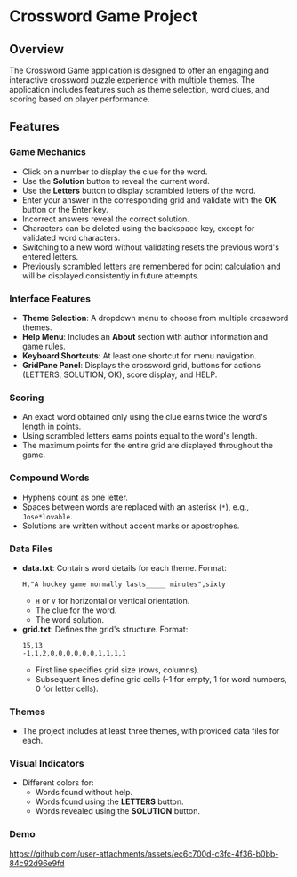 
# Crossword Game Project

## Overview

The Crossword Game application is designed to offer an engaging and interactive crossword puzzle experience with multiple themes. The application includes features such as theme selection, word clues, and scoring based on player performance.

## Features

### Game Mechanics
- Click on a number to display the clue for the word.
- Use the **Solution** button to reveal the current word.
- Use the **Letters** button to display scrambled letters of the word.
- Enter your answer in the corresponding grid and validate with the **OK** button or the Enter key.
- Incorrect answers reveal the correct solution.
- Characters can be deleted using the backspace key, except for validated word characters.
- Switching to a new word without validating resets the previous word's entered letters.
- Previously scrambled letters are remembered for point calculation and will be displayed consistently in future attempts.

### Interface Features
- **Theme Selection**: A dropdown menu to choose from multiple crossword themes.
- **Help Menu**: Includes an **About** section with author information and game rules.
- **Keyboard Shortcuts**: At least one shortcut for menu navigation.
- **GridPane Panel**: Displays the crossword grid, buttons for actions (LETTERS, SOLUTION, OK), score display, and HELP.

### Scoring
- An exact word obtained only using the clue earns twice the word's length in points.
- Using scrambled letters earns points equal to the word's length.
- The maximum points for the entire grid are displayed throughout the game.

### Compound Words
- Hyphens count as one letter.
- Spaces between words are replaced with an asterisk (`*`), e.g., `Jose*lovable`.
- Solutions are written without accent marks or apostrophes.

### Data Files
- **data.txt**: Contains word details for each theme. Format:
  ```
  H,"A hockey game normally lasts_____ minutes",sixty
  ```
  - `H` or `V` for horizontal or vertical orientation.
  - The clue for the word.
  - The word solution.
- **grid.txt**: Defines the grid's structure. Format:
  ```
  15,13
  -1,1,2,0,0,0,0,0,0,1,1,1,1
  ```
  - First line specifies grid size (rows, columns).
  - Subsequent lines define grid cells (-1 for empty, 1 for word numbers, 0 for letter cells).

### Themes
- The project includes at least three themes, with provided data files for each.

### Visual Indicators
- Different colors for:
  - Words found without help.
  - Words found using the **LETTERS** button.
  - Words revealed using the **SOLUTION** button.

### Demo

https://github.com/user-attachments/assets/ec6c700d-c3fc-4f36-b0bb-84c92d96e9fd

